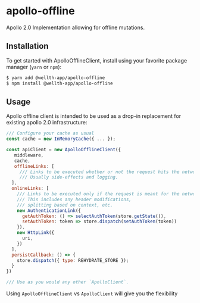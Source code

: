 # apollo-offline

Apollo 2.0 Implementation allowing for offline mutations.

## Installation

To get started with ApolloOfflineClient, install using your favorite package manager (`yarn` or `npm`):

```sh
$ yarn add @wellth-app/apollo-offline
$ npm install @wellth-app/apollo-offline
```

## Usage

Apollo offline client is intended to be used as a drop-in replacement for existing apollo 2.0 infrastructure:

```js
/// Configure your cache as usual
const cache = new InMemoryCache({ ... });

const apiClient = new ApolloOfflineClient({
   middleware,
   cache,
   offlineLinks: [
     /// Links to be executed whether or not the request hits the network.
     /// Usually side-effects and logging.
  ],
  onlineLinks: [
    /// Links to be executed only if the request is meant for the network.
    /// This includes any header modifications,
    /// splitting based on context, etc.
    new AuthenticationLink({
      getAuthToken: () => selectAuthToken(store.getState()),
      setAuthToken: token => store.dispatch(setAuthToken(token))
    }),
    new HttpLink({
      uri,
    })
  ],
  persistCallback: () => {
    store.dispatch({ type: REHYDRATE_STORE });
  }
})

/// Use as you would any other `ApolloClient`.
```

Using `ApolloOfflineClient` vs `ApolloClient` will give you the flexibility
